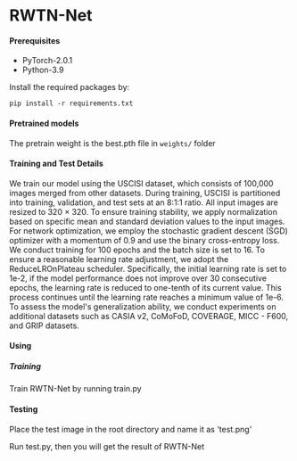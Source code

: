 # RWTN-Net

#### Prerequisites
- PyTorch-2.0.1
- Python-3.9

Install the required packages by:
```
pip install -r requirements.txt
```
#### Pretrained models
The pretrain weight is the best.pth file in `weights/` folder
#### Training and Test Details
We train our model using the USCISI dataset, which consists of 100,000 images merged from other datasets. During training, USCISI is partitioned into training, validation, and test sets at an 8:1:1 ratio. All input images are resized to 320 × 320. To ensure training stability, we apply normalization based on specific mean and standard deviation values to the input images. For network optimization, we employ the stochastic gradient descent (SGD) optimizer with a momentum of 0.9 and use the binary cross-entropy loss. We conduct training for 100 epochs and the batch size is set to 16. To ensure a reasonable learning rate adjustment, we adopt the ReduceLROnPlateau scheduler. Specifically, the initial learning rate is set to 1e-2, if the model performance does not improve over 30 consecutive epochs, the learning rate is reduced to one-tenth of its current value. This process continues until the learning rate reaches a minimum value of 1e-6. To assess the model's generalization ability, we conduct experiments on additional datasets such as CASIA v2, CoMoFoD, COVERAGE, MICC - F600, and GRIP datasets.
#### Using
##### Training
Train RWTN-Net by running train.py
#### Testing
Place the test image in the root directory and name it as 'test.png'

Run test.py, then you will get the result of RWTN-Net
